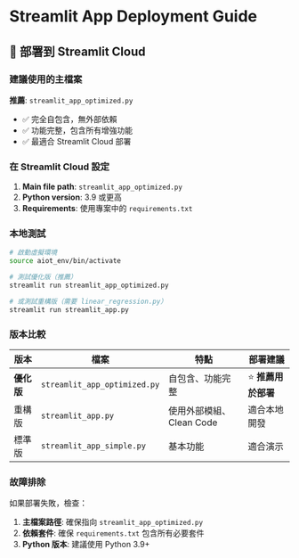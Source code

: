 # Streamlit App Deployment Guide

## 🚀 部署到 Streamlit Cloud

### 建議使用的主檔案

**推薦**: `streamlit_app_optimized.py` 
- ✅ 完全自包含，無外部依賴
- ✅ 功能完整，包含所有增強功能
- ✅ 最適合 Streamlit Cloud 部署

### 在 Streamlit Cloud 設定

1. **Main file path**: `streamlit_app_optimized.py`
2. **Python version**: 3.9 或更高
3. **Requirements**: 使用專案中的 `requirements.txt`

### 本地測試

```bash
# 啟動虛擬環境
source aiot_env/bin/activate

# 測試優化版（推薦）
streamlit run streamlit_app_optimized.py

# 或測試重構版（需要 linear_regression.py）
streamlit run streamlit_app.py
```

### 版本比較

| 版本 | 檔案 | 特點 | 部署建議 |
|------|------|------|----------|
| **優化版** | `streamlit_app_optimized.py` | 自包含、功能完整 | ⭐ **推薦用於部署** |
| 重構版 | `streamlit_app.py` | 使用外部模組、Clean Code | 適合本地開發 |
| 標準版 | `streamlit_app_simple.py` | 基本功能 | 適合演示 |

### 故障排除

如果部署失敗，檢查：
1. **主檔案路徑**: 確保指向 `streamlit_app_optimized.py`
2. **依賴套件**: 確保 `requirements.txt` 包含所有必要套件
3. **Python 版本**: 建議使用 Python 3.9+